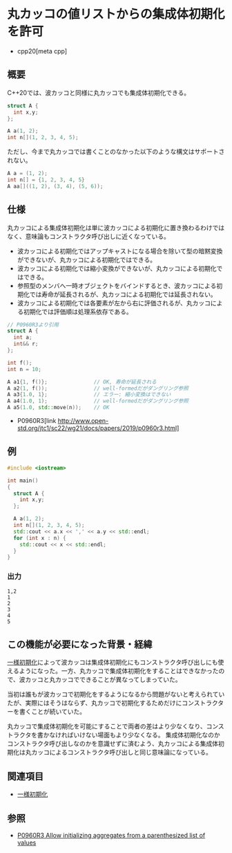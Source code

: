 # 丸カッコの値リストからの集成体初期化を許可

* cpp20[meta cpp]

## 概要

C++20では、波カッコと同様に丸カッコでも集成体初期化できる。

```cpp
struct A {
  int x,y;
};

A a(1, 2);
int n[](1, 2, 3, 4, 5);
```

ただし、今まで丸カッコでは書くことのなかった以下のような構文はサポートされない。

```cpp
A a = (1, 2);
int n[] = {1, 2, 3, 4, 5}
A aa[]((1, 2), (3, 4), (5, 6));
```

## 仕様

丸カッコによる集成体初期化は単に波カッコによる初期化に置き換わるわけではなく、意味論もコンストラクタ呼び出しに近くなっている。

* 波カッコによる初期化ではアップキャストになる場合を除いて型の暗黙変換ができないが、丸カッコによる初期化ではできる。
* 波カッコによる初期化では縮小変換ができないが、丸カッコによる初期化ではできる。
* 参照型のメンバへ一時オブジェクトをバインドするとき、波カッコによる初期化では寿命が延長されるが、丸カッコによる初期化では延長されない。
* 波カッコによる初期化では各要素が左から右に評価されるが、丸カッコによる初期化では評価順は処理系依存である。

```cpp
// P0960R3より引用
struct A {
  int a;
  int&& r;
};

int f();
int n = 10;

A a1{1, f()};               // OK, 寿命が延長される
A a2(1, f());               // well-formedだがダングリング参照
A a3{1.0, 1};               // エラー: 縮小変換はできない
A a4(1.0, 1);               // well-formedだがダングリング参照
A a5(1.0, std::move(n));    // OK
```
* P0960R3[link http://www.open-std.org/jtc1/sc22/wg21/docs/papers/2019/p0960r3.html]

## 例
```cpp example
#include <iostream>

int main()
{
  struct A {
    int x,y;
  };

  A a(1, 2);
  int n[](1, 2, 3, 4, 5);
  std::cout << a.x << ',' << a.y << std::endl;
  for (int x : n) {
    std::cout << x << std::endl;
  }
}
```

### 出力
```
1,2
1
2
3
4
5
```

## この機能が必要になった背景・経緯

[一様初期化](/lang/cpp11/uniform_initialization.md)によって波カッコは集成体初期化にもコンストラクタ呼び出しにも使えるようになった。一方、丸カッコで集成体初期化をすることはできなかったので、波カッコと丸カッコでできることが異なってしまっていた。

当初は誰もが波カッコで初期化をするようになるから問題がないと考えられていたが、実際にはそうはならず、丸カッコで初期化するためだけにコンストラクターを書くことが続いていた。

丸カッコで集成体初期化を可能にすることで両者の差はより少なくなり、コンストラクタを書かなければいけない場面もより少なくなる。
集成体初期化なのかコンストラクタ呼び出しなのかを意識せずに済むよう、丸カッコによる集成体初期化は丸カッコによるコンストラクタ呼び出しと同じ意味論になっている。

## 関連項目

- [一様初期化](/lang/cpp11/uniform_initialization.md)

## 参照

- [P0960R3 Allow initializing aggregates from a parenthesized list of values](http://www.open-std.org/jtc1/sc22/wg21/docs/papers/2019/p0960r3.html)
